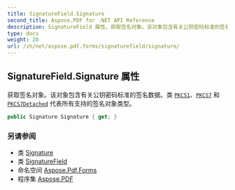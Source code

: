 ```yaml
---
title: SignatureField.Signature
second_title: Aspose.PDF for .NET API Reference
description: SignatureField 属性。获取签名对象。该对象包含有关公钥密码标准的签名数据。类 [`PKCS1`](../../pkcs1/)、[`PKCS7`](../../pkcs7/) 和 [`PKCS7Detached`](../../pkcs7detached/) 代表所有支持的签名对象类型。
type: docs
weight: 20
url: /zh/net/aspose.pdf.forms/signaturefield/signature/
---
```

## SignatureField.Signature 属性

获取签名对象。该对象包含有关公钥密码标准的签名数据。类 [`PKCS1`](../../pkcs1/)、[`PKCS7`](../../pkcs7/) 和 [`PKCS7Detached`](../../pkcs7detached/) 代表所有支持的签名对象类型。

```csharp
public Signature Signature { get; }
```

### 另请参阅

* 类 [Signature](../../signature/)
* 类 [SignatureField](../)
* 命名空间 [Aspose.Pdf.Forms](../../../aspose.pdf.forms/)
* 程序集 [Aspose.PDF](../../../)